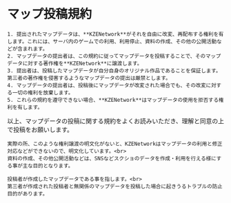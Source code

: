 # マップ投稿規約

```admonish info title = "マップ投稿に関する規約"
1. 提出されたマップデータは、**KZENetwork**がそれを自由に改変、再配布する権利を有します。これには、サーバ内のゲームでの利用、利用停止、資料の作成、その他の公開活動などが含まれます。
2. マップデータの提出者は、この規約に従ってマップデータを投稿することで、そのマップデータに対する著作権を**KZENetwork**に譲渡します。
3. 提出者は、投稿したマップデータが自分自身のオリジナル作品であることを保証します。第三者の著作権を侵害するようなマップデータの提出は厳禁とします。
4. マップデータの提出者は、投稿後にマップデータが改変された場合でも、その改変に対する一切の権利を放棄します。
5. これらの規約を遵守できない場合、**KZENetwork**はマップデータの使用を拒否する権利を有します。
```

以上、マップデータの投稿に関する規約をよくお読みいただき、理解と同意の上で投稿をお願いします。

```admonish warning title = "なぜ、投稿したマップの権利が譲渡されるのか？"
実際の所、このような権利譲渡の明文化がないと、KZENetworkはマップデータの利用と修正対応などができないので、明文化しています。<br>
資料の作成、その他公開活動などは、SNSなどスクショのデータを作成・利用を行える様にする事が主な目的となります。
```

```admonish warning title = "オリジナル作品とは何を指す？"
投稿者が作成したマップデータである事を指します。<br>
第三者が作成された投稿者と無関係のマップデータを投稿した場合に起きうるトラブルの防止目的があります。
```
